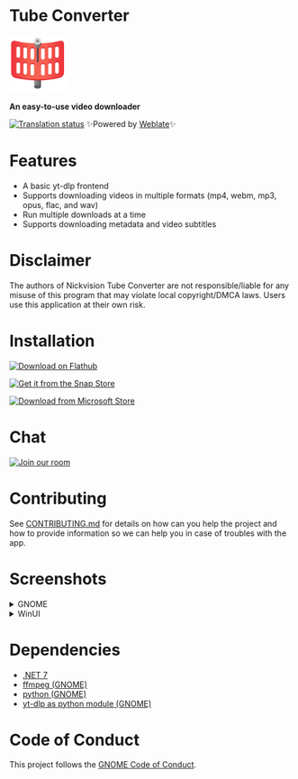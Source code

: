 # Tube Converter
<img src="NickvisionTubeConverter.Shared/Resources/org.nickvision.tubeconverter.png" width="100" height="100"/>

 **An easy-to-use video downloader**
 
  [![Translation status](https://hosted.weblate.org/widgets/nickvision-tube-converter/-/app/svg-badge.svg)](https://hosted.weblate.org/engage/nickvision-tube-converter/) ✨Powered by [Weblate](https://weblate.org/en/)✨

# Features
- A basic yt-dlp frontend
- Supports downloading videos in multiple formats (mp4, webm, mp3, opus, flac, and wav)
- Run multiple downloads at a time
- Supports downloading metadata and video subtitles

# Disclaimer
The authors of Nickvision Tube Converter are not responsible/liable for any misuse of this program that may violate local copyright/DMCA laws. Users use this application at their own risk.

# Installation
<p><a href='https://flathub.org/apps/details/org.nickvision.tubeconverter'><img width='150' alt='Download on Flathub' src='https://flathub.org/assets/badges/flathub-badge-en.png'/></a></p>
<p><a href="https://snapcraft.io/tube-converter"><img width='150' alt="Get it from the Snap Store" src="https://snapcraft.io/static/images/badges/en/snap-store-black.svg" /></a></p>
<a href='https://apps.microsoft.com/store/detail/nickvision-tube-converter/9PD80NNX004P'><img width='140' alt='Download from Microsoft Store' src='https://upload.wikimedia.org/wikipedia/commons/thumb/f/f7/Get_it_from_Microsoft_Badge.svg/1024px-Get_it_from_Microsoft_Badge.svg.png'/></a>

# Chat
<a href='https://matrix.to/#/#nickvision:matrix.org'><img width='140' alt='Join our room' src='https://user-images.githubusercontent.com/17648453/196094077-c896527d-af6d-4b43-a5d8-e34a00ffd8f6.png'/></a>

# Contributing
See [CONTRIBUTING.md](CONTRIBUTING.md) for details on how can you help the project and how to provide information so we can help you in case of troubles with the app.

# Screenshots
<details>
 <summary>GNOME</summary>

 ![GNOMEStartScreen](NickvisionTubeConverter.GNOME/Screenshots/StartScreen.png)
 ![GNOMELight](NickvisionTubeConverter.GNOME/Screenshots/Light.png)
 ![GNOMEDark](NickvisionTubeConverter.GNOME/Screenshots/Dark.png)
 ![GNOMEAddDownload](NickvisionTubeConverter.GNOME/Screenshots/AddDownload.png)
</details>

<details>
 <summary>WinUI</summary>

 ![HomePage](NickvisionTubeConverter.WinUI/Screenshots/HomePage.png)
 ![AddDownloadDialog](NickvisionTubeConverter.WinUI/Screenshots/AddDownloadDialog.png)
 ![DownloadsPage](NickvisionTubeConverter.WinUI/Screenshots/DownloadsPage.png)
 ![DarkMode](NickvisionTubeConverter.WinUI/Screenshots/DarkMode.png)
</details>

# Dependencies
- [.NET 7](https://dotnet.microsoft.com/en-us/)
- [ffmpeg (GNOME)](https://ffmpeg.org/)
- [python (GNOME)](https://python.org/)
- [yt-dlp as python module (GNOME)](https://github.com/yt-dlp/yt-dlp)

# Code of Conduct
This project follows the [GNOME Code of Conduct](https://wiki.gnome.org/Foundation/CodeOfConduct).
